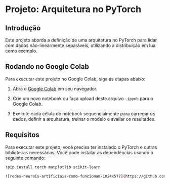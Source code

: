 # Projeto: Arquitetura no PyTorch

## Introdução

Este projeto aborda a definição de uma arquitetura no PyTorch para lidar com dados não-linearmente separáveis, utilizando a distribuição em lua como exemplo.

## Rodando no Google Colab

Para executar este projeto no Google Colab, siga as etapas abaixo:

1. Abra o [Google Colab](https://colab.research.google.com/) em seu navegador.

2. Crie um novo notebook ou faça upload deste arquivo `.ipynb` para o Google Colab.

3. Execute cada célula do notebook sequencialmente para carregar os dados, definir a arquitetura, treinar o modelo e avaliar os resultados.

## Requisitos

Para executar este projeto, você precisa ter instalado o PyTorch e outras bibliotecas necessárias. Você pode instalar as dependências usando o seguinte comando:

```bash
!pip install torch matplotlib scikit-learn

![redes-neurais-artificiais-como-funcionam-1024x577](https://github.com/GabrielFCarrijo/RedesNeurais/assets/84852692/83803854-d1d0-4702-a634-8a6fff2ffe17)
